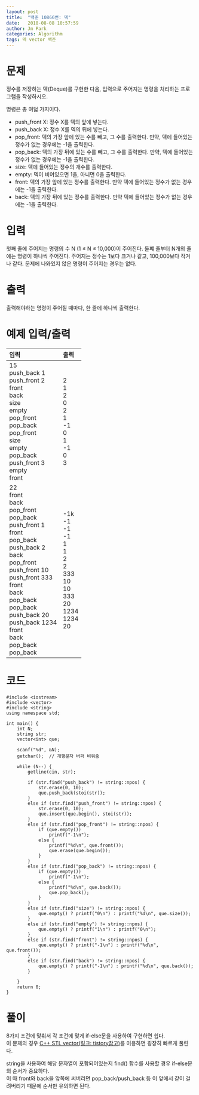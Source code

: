 ```yaml
---
layout: post
title:  "백준 10866번: 덱"
date:   2018-08-08 10:57:59
author: Jm Park
categories: Algorithm
tags: 덱 vector 백준
---
```


# 문제
정수를 저장하는 덱(Deque)를 구현한 다음, 입력으로 주어지는 명령을 처리하는 프로그램을 작성하시오.  

명령은 총 여덟 가지이다.  

* push_front X: 정수 X를 덱의 앞에 넣는다.
* push_back X: 정수 X를 덱의 뒤에 넣는다.
* pop_front: 덱의 가장 앞에 있는 수를 빼고, 그 수를 출력한다. 만약, 덱에 들어있는 정수가 없는 경우에는 -1을 출력한다.
* pop_back: 덱의 가장 뒤에 있는 수를 빼고, 그 수를 출력한다. 만약, 덱에 들어있는 정수가 없는 경우에는 -1을 출력한다.
* size: 덱에 들어있는 정수의 개수를 출력한다.
* empty: 덱이 비어있으면 1을, 아니면 0을 출력한다.
* front: 덱의 가장 앞에 있는 정수를 출력한다. 만약 덱에 들어있는 정수가 없는 경우에는 -1을 출력한다.
* back: 덱의 가장 뒤에 있는 정수를 출력한다. 만약 덱에 들어있는 정수가 없는 경우에는 -1을 출력한다. 

# 입력
첫째 줄에 주어지는 명령의 수 N (1 ≤ N ≤ 10,000)이 주어진다. 둘쨰 줄부터 N개의 줄에는 명령이 하나씩 주어진다. 주어지는 정수는 1보다 크거나 같고, 100,000보다 작거나 같다. 문제에 나와있지 않은 명령이 주어지는 경우는 없다.

# 출력
출력해야하는 명령이 주어질 때마다, 한 줄에 하나씩 출력한다.

# 예제 입력/출력

| 입력 | 출력 |
| :--- | :--- |  
| 15<br>push_back 1<br>push_front 2<br>front<br>back<br>size<br>empty<br>pop_front<br>pop_back<br>pop_front<br>size<br>empty<br>pop_back<br>push_front 3<br>empty<br>front | 2<br>1<br>2<br>0<br>2<br>1<br>-1<br>0<br>1<br>-1<br>0<br>3 |
| 22<br>front<br>back<br>pop_front<br>pop_back<br>push_front 1<br>front<br>pop_back<br>push_back 2<br>back<br>pop_front<br>push_front 10<br>push_front 333<br>front<br>back<br>pop_back<br>pop_back<br>push_back 20<br>push_back 1234<br>front<br>back<br>pop_back<br>pop_back | -1k<br>-1<br>-1<br>-1<br>1<br>1<br>2<br>2<br>333<br>10<br>10<br>333<br>20<br>1234<br>1234<br>20 |

# 코드
```{.cpp}
#include <iostream>
#include <vector>
#include <string>
using namespace std;

int main() {
	int N;
	string str;
	vector<int> que;

	scanf("%d", &N);
	getchar();  // 개행문자 버퍼 비워줌

	while (N--) {
		getline(cin, str);

		if (str.find("push_back") != string::npos) {
			str.erase(0, 10);
			que.push_back(stoi(str));
		}
		else if (str.find("push_front") != string::npos) {
			str.erase(0, 10);
			que.insert(que.begin(), stoi(str));
		}
		else if (str.find("pop_front") != string::npos) {
			if (que.empty())
				printf("-1\n");
			else {
				printf("%d\n", que.front());
				que.erase(que.begin());
			}
		}
		else if (str.find("pop_back") != string::npos) {
			if (que.empty())
				printf("-1\n");
			else {
				printf("%d\n", que.back());
				que.pop_back();
			}
		}
		else if (str.find("size") != string::npos) {
			que.empty() ? printf("0\n") : printf("%d\n", que.size());
		}
		else if (str.find("empty") != string::npos) {
			que.empty() ? printf("1\n") : printf("0\n");
		}
		else if (str.find("front") != string::npos) {
			que.empty() ? printf("-1\n") : printf("%d\n", que.front());
		}
		else if (str.find("back") != string::npos) {
			que.empty() ? printf("-1\n") : printf("%d\n", que.back());
		}

	}
	return 0;
}
```

# 풀이
8가지 조건에 맞춰서 각 조건에 맞게 if-else문을 사용하여 구현하면 쉽다.  
이 문제의 경우 [C++ STL vector(링크: tistory참고)](http://hyeonstorage.tistory.com/324)를 이용하면 굉장히 빠르게 풀린다.   

string을 사용하여 해당 문자열이 포함되어있는지 find() 함수를 사용할 경우 if-else문의 순서가 중요하다.  
 이 때 front와 back을 앞쪽에 써버리면 pop_back/push_back 등 이 앞에서 같이 걸려버리기 때문에 순서만 유의하면 된다.